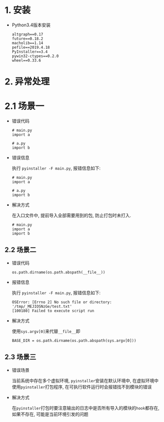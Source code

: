 # 1. 安装

* Python3.4版本安装

  ```shell
  altgraph==0.17
  future==0.18.2
  macholib==1.14
  pefile==2019.4.18
  PyInstaller==3.4
  pywin32-ctypes==0.2.0
  wheel==0.33.6
  ```

# 2. 异常处理

# 2.1 场景一

* 错误代码

  ```shell
  # main.py
  import a
  
  # a.py
  import b
  ```

* 错误信息

  执行 `pyinstaller -F main.py`, 报错信息如下:

  ```shell
  # main.py
  import a
  
  # a.py
  import b
  ```

* 解决方式

  在入口文件中, 提前导入全部需要用到的包, 防止打包时未打入.

  ```shell
  # main.py
  import a
  import b
  ```

## 2.2 场景二

* 错误代码

  ```shell
  os.path.dirname(os.path.abspath(__file__))
  ```

* 报错信息

  执行 `pyinstaller -F main.py`, 报错信息如下:

  ```shell
  OSError: [Errno 2] No such file or directory: '/tmp/_MEJIOSNzGe/test.txt'
  [100180] Failed to execute script run
  ```

* 解决方式

  使用`sys.argv[0]`来代替`__file__`即

  ```shell
  BASE_DIR = os.path.dirname(os.path.abspath(sys.argv[0]))
  ```

## 2.3 场景三

* 错误场景

  当前系统中存在多个虚拟环境, `pyinstaller`安装在默认环境中, 在虚拟环境中使用`pyinstaller`打包程序, 在可执行软件运行时会报错找不到模块的错误 

* 解决方式

  在`pyinstaller`打包时要注意输出的日志中是否所有导入的模块的`hook`都存在, 如果不存在, 可能是当前环境引发的问题

